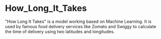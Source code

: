 # How_Long_It_Takes
"How Long It Takes" is a model working based on Machine Learning. It is used by famous food delivery services like Zomato and Swiggy to calculate the time of delivery using two latitudes and longitudes.
